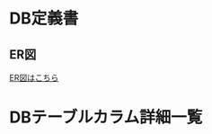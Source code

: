 # DB定義書
## ER図
[ER図はこちら]( https://github.com/aso2001036/2021sys-design/blob/main/ER.md "ER図はこちら" )

# DBテーブルカラム詳細一覧

